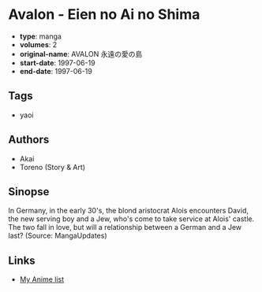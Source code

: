 # Avalon - Eien no Ai no Shima

-   **type**: manga
-   **volumes**: 2
-   **original-name**: AVALON 永遠の愛の島
-   **start-date**: 1997-06-19
-   **end-date**: 1997-06-19

## Tags

-   yaoi

## Authors

-   Akai
-   Toreno (Story & Art)

## Sinopse

In Germany, in the early 30's, the blond aristocrat Alois encounters David, the new serving boy and a Jew, who's come to take service at Alois' castle. The two fall in love, but will a relationship between a German and a Jew last?
(Source: MangaUpdates)

## Links

-   [My Anime list](https://myanimelist.net/manga/15422/Avalon_-_Eien_no_Ai_no_Shima)

